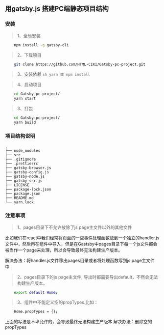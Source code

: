 ## 用gatsby.js 搭建PC端静态项目结构

### 安装 

> 1、全局安装

```sh
    npm install -g gatsby-cli
```

> 2、下载项目

```bash
    git clone https://github.com/HTML-CIKI/Gatsby-pc-project.git
```
> 3、安装依赖
    ```sh
        yarn 或 npm install
    ```

> 4、启动项目

```sh
    cd Gatsby-pc-project/
    yarn start
```

> 3、打包

```sh
    cd Gatsby-pc-project/
    yarn build
```
### 项目结构说明

    .
    ├── node_modules
    ├── src
    ├── .gitignore
    ├── .prettierrc
    ├── gatsby-browser.js
    ├── gatsby-config.js
    ├── gatsby-node.js
    ├── gatsby-ssr.js
    ├── LICENSE
    ├── package-lock.json
    ├── package.json
    ├── README.md
    └── yarn.lock

### 注意事项

> 1、pages目录下不允许放除了js page主文件以外的其他文件

  比如我们在react中我们经常将页面的一些事件处理函数放到一个独立的handler.js文件中，然后再在组件中导入，但是在Gastsby中pages目录下每一个js文件都会被当作一个page来处理，所以会导致最终无法构建生产版本。

  解决办法：将handler.js文件移出pages目录或者将处理函数写到js page主文件中.

> 2、pages目录下的js page主文件, 导出时都需要导出default，不然会无法构建生产版本。

```sh
    export default Home;
```

> 3、组件中不能定义空的propTypes.比如：

```sh
    Home.propTypes = {};
```

  上面的写法是不卑允许的，会导致最终无法构建生产版本
  解决办法：删除空的propTypes
